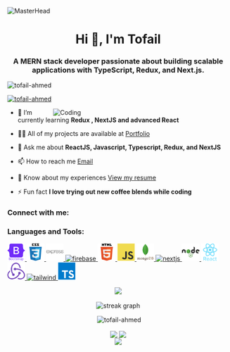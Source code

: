 ![MasterHead](https://firebasestorage.googleapis.com/v0/b/flexi-coding.appspot.com/o/dempgi7-520f8d5f-63d4-4453-8822-dbc149ae27f8.gif?alt=media&token=91c0c7b2-93c3-4029-b011-1a8703c5730d)
<h1 align="center">Hi 👋, I'm <span color="blue">Tofail</span></h1>


<h3 align="center">A MERN stack developer passionate about building scalable applications with TypeScript, Redux, and Next.js.</h3>

<p align="left"> <img src="https://komarev.com/ghpvc/?username=tofail-ahmed&label=Profile%20views&color=0e75b6&style=flat" alt="tofail-ahmed" /> </p>

<p align="left"> <a href="https://github.com/ryo-ma/github-profile-trophy"><img src="https://github-profile-trophy.vercel.app/?username=tofail-ahmed&theme=dark" alt="tofail-ahmed" /></a> </p>
<img align="right" alt="Coding" width="400" src="https://cdn.dribbble.com/users/1162077/screenshots/3848914/programmer.gif">

- 🌱 I’m currently learning **Redux , NextJS and advanced React**

- 👨‍💻 All of my projects are available at [Portfolio](https://tofailahmedportfolio.netlify.app/)

- 💬 Ask me about **ReactJS, Javascript, Typescript, Redux, and NextJS**

- 📫 How to reach me [Email](mailto:atofail50@gmail.com)

- 📄 Know about my experiences [View my resume](https://drive.google.com/file/d/1zc7bbk_x8gSqTisRW5EZnMnfGw1V64-8/view?usp=drive_link)

- ⚡ Fun fact **I love trying out new coffee blends while coding**

<h3 align="left">Connect with me:</h3>
<p align="left">
</p>

<h3 align="left">Languages and Tools:</h3>
<p align="left"> <a href="https://getbootstrap.com" target="_blank" rel="noreferrer"> <img src="https://raw.githubusercontent.com/devicons/devicon/master/icons/bootstrap/bootstrap-plain-wordmark.svg" alt="bootstrap" width="40" height="40"/> </a> <a href="https://www.w3schools.com/css/" target="_blank" rel="noreferrer"> <img src="https://raw.githubusercontent.com/devicons/devicon/master/icons/css3/css3-original-wordmark.svg" alt="css3" width="40" height="40"/> </a> <a href="https://expressjs.com" target="_blank" rel="noreferrer"> <img src="https://raw.githubusercontent.com/devicons/devicon/master/icons/express/express-original-wordmark.svg" alt="express" width="40" height="40"/> </a> <a href="https://firebase.google.com/" target="_blank" rel="noreferrer"> <img src="https://www.vectorlogo.zone/logos/firebase/firebase-icon.svg" alt="firebase" width="40" height="40"/> </a> <a href="https://www.w3.org/html/" target="_blank" rel="noreferrer"> <img src="https://raw.githubusercontent.com/devicons/devicon/master/icons/html5/html5-original-wordmark.svg" alt="html5" width="40" height="40"/> </a> <a href="https://developer.mozilla.org/en-US/docs/Web/JavaScript" target="_blank" rel="noreferrer"> <img src="https://raw.githubusercontent.com/devicons/devicon/master/icons/javascript/javascript-original.svg" alt="javascript" width="40" height="40"/> </a> <a href="https://www.mongodb.com/" target="_blank" rel="noreferrer"> <img src="https://raw.githubusercontent.com/devicons/devicon/master/icons/mongodb/mongodb-original-wordmark.svg" alt="mongodb" width="40" height="40"/> </a> <a href="https://nextjs.org/" target="_blank" rel="noreferrer"> <img src="https://cdn.worldvectorlogo.com/logos/nextjs-2.svg" alt="nextjs" width="40" height="40"/> </a> <a href="https://nodejs.org" target="_blank" rel="noreferrer"> <img src="https://raw.githubusercontent.com/devicons/devicon/master/icons/nodejs/nodejs-original-wordmark.svg" alt="nodejs" width="40" height="40"/> </a> <a href="https://reactjs.org/" target="_blank" rel="noreferrer"> <img src="https://raw.githubusercontent.com/devicons/devicon/master/icons/react/react-original-wordmark.svg" alt="react" width="40" height="40"/> </a> <a href="https://redux.js.org" target="_blank" rel="noreferrer"> <img src="https://raw.githubusercontent.com/devicons/devicon/master/icons/redux/redux-original.svg" alt="redux" width="40" height="40"/> </a> <a href="https://tailwindcss.com/" target="_blank" rel="noreferrer"> <img src="https://www.vectorlogo.zone/logos/tailwindcss/tailwindcss-icon.svg" alt="tailwind" width="40" height="40"/> </a> <a href="https://www.typescriptlang.org/" target="_blank" rel="noreferrer"> <img src="https://raw.githubusercontent.com/devicons/devicon/master/icons/typescript/typescript-original.svg" alt="typescript" width="40" height="40"/> </a> </p>



<p align="center"><img  src="https://github-readme-stats.vercel.app/api/top-langs/?username=tofail-ahmed&theme=dark"/></p>
<div align="center"> <img src="https://streak-stats.demolab.com?user=tofail-ahmed&locale=en&mode=daily&theme=dark&hide_border=true&border_radius=0&order=3" height="161em" alt="streak graph"  /></div>
<p align="center">&nbsp;<img align="center" src="https://github-readme-stats.vercel.app/api?username=tofail-ahmed&theme=dark&show_icons=true&locale=en" alt="tofail-ahmed" /></p>



<div align="center"><img align="center" src="http://github-profile-summary-cards.vercel.app/api/cards/most-commit-language?username=tofail-ahmed&theme=dark" height="180em" />
<img align="center" src="http://github-profile-summary-cards.vercel.app/api/cards/repos-per-language?username=tofail-ahmed&theme=dark" height="180em" /></div>



<div align="center"><img  src="http://github-profile-summary-cards.vercel.app/api/cards/profile-details?username=tofail-ahmed&theme=discord_old_blurple" /></div>











